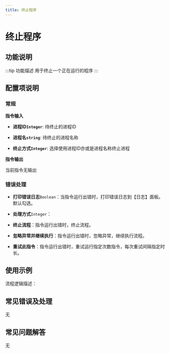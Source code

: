 ```yaml
---
title: 终止程序
---
```


# 终止程序

## 功能说明

:::tip 功能描述
用于终止一个正在运行的程序
:::

## 配置项说明

### 常规

**指令输入**

- **进程ID`Integer`**: 待终止的进程ID

- **进程名`string`**: 待终止的进程名称

- **终止方式`Integer`**: 选择使用进程ID亦或是进程名称终止进程


**指令输出**

当前指令无输出

### 错误处理

- **打印错误日志**`Boolean`：当指令运行出错时，打印错误日志到【日志】面板。默认勾选。

- **处理方式**`Integer`：

 - **终止流程**：指令运行出错时，终止流程。

 - **忽略异常并继续执行**：指令运行出错时，忽略异常，继续执行流程。

 - **重试此指令**：指令运行出错时，重试运行指定次数指令，每次重试间隔指定时长。

## 使用示例

流程逻辑描述：

## 常见错误及处理

无

## 常见问题解答

无

